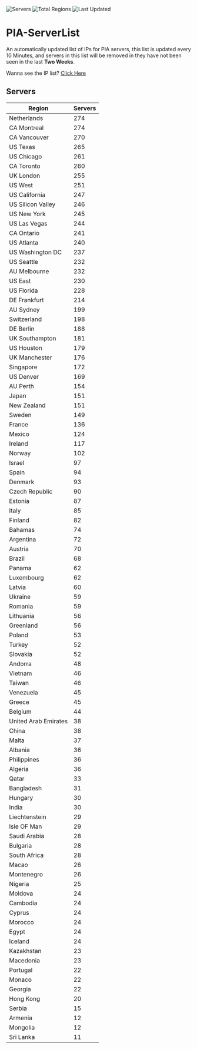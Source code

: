 ![Servers](https://img.shields.io/badge/Servers-10,139-darkgreen)
![Total Regions](https://img.shields.io/badge/Total_Regions-97-darkgreen)
![Last Updated](https://img.shields.io/badge/Last_Updated-April_29_2024_03:50_EDT-darkgreen)

# PIA-ServerList
An automatically updated list of IPs for PIA servers, this list is updated every 10 Minutes, and servers in this list will be removed in they have not been seen in the last **Two Weeks**.

Wanna see the IP list? [Click Here](./servers.json)

## Servers
| Region               | Servers |
|----------------------|---------|
| Netherlands | 274 |
| CA Montreal | 274 |
| CA Vancouver | 270 |
| US Texas | 265 |
| US Chicago | 261 |
| CA Toronto | 260 |
| UK London | 255 |
| US West | 251 |
| US California | 247 |
| US Silicon Valley | 246 |
| US New York | 245 |
| US Las Vegas | 244 |
| CA Ontario | 241 |
| US Atlanta | 240 |
| US Washington DC | 237 |
| US Seattle | 232 |
| AU Melbourne | 232 |
| US East | 230 |
| US Florida | 228 |
| DE Frankfurt | 214 |
| AU Sydney | 199 |
| Switzerland | 198 |
| DE Berlin | 188 |
| UK Southampton | 181 |
| US Houston | 179 |
| UK Manchester | 176 |
| Singapore | 172 |
| US Denver | 169 |
| AU Perth | 154 |
| Japan | 151 |
| New Zealand | 151 |
| Sweden | 149 |
| France | 136 |
| Mexico | 124 |
| Ireland | 117 |
| Norway | 102 |
| Israel | 97 |
| Spain | 94 |
| Denmark | 93 |
| Czech Republic | 90 |
| Estonia | 87 |
| Italy | 85 |
| Finland | 82 |
| Bahamas | 74 |
| Argentina | 72 |
| Austria | 70 |
| Brazil | 68 |
| Panama | 62 |
| Luxembourg | 62 |
| Latvia | 60 |
| Ukraine | 59 |
| Romania | 59 |
| Lithuania | 56 |
| Greenland | 56 |
| Poland | 53 |
| Turkey | 52 |
| Slovakia | 52 |
| Andorra | 48 |
| Vietnam | 46 |
| Taiwan | 46 |
| Venezuela | 45 |
| Greece | 45 |
| Belgium | 44 |
| United Arab Emirates | 38 |
| China | 38 |
| Malta | 37 |
| Albania | 36 |
| Philippines | 36 |
| Algeria | 36 |
| Qatar | 33 |
| Bangladesh | 31 |
| Hungary | 30 |
| India | 30 |
| Liechtenstein | 29 |
| Isle OF Man | 29 |
| Saudi Arabia | 28 |
| Bulgaria | 28 |
| South Africa | 28 |
| Macao | 26 |
| Montenegro | 26 |
| Nigeria | 25 |
| Moldova | 24 |
| Cambodia | 24 |
| Cyprus | 24 |
| Morocco | 24 |
| Egypt | 24 |
| Iceland | 24 |
| Kazakhstan | 23 |
| Macedonia | 23 |
| Portugal | 22 |
| Monaco | 22 |
| Georgia | 22 |
| Hong Kong | 20 |
| Serbia | 15 |
| Armenia | 12 |
| Mongolia | 12 |
| Sri Lanka | 11 |